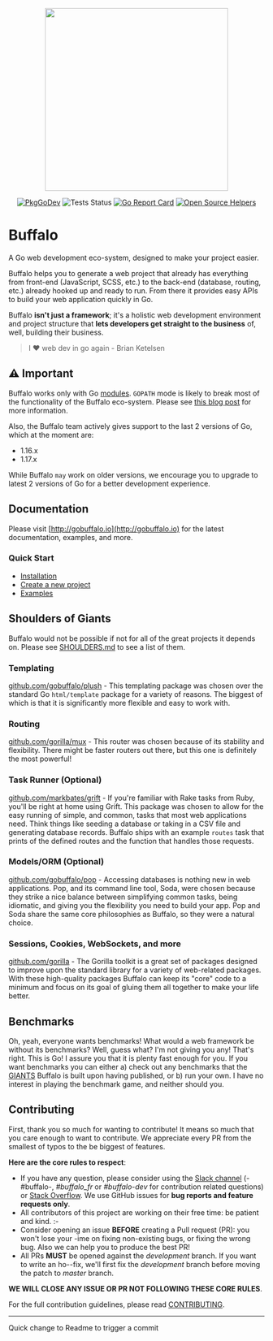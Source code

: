 <p align="center"><img src="https://raw.githubusercontent.com/gobuffalo/buffalo/master/logo.svg" width="360"></p>

<p align="center">
<a href="https://pkg.go.dev/github.com/gobuffalo/buffalo"><img src="https://pkg.go.dev/badge/github.com/gobuffalo/buffalo" alt="PkgGoDev"></a>
<img src="https://github.com/gobuffalo/buffalo/workflows/Tests/badge.svg" alt="Tests Status" />
<a href="https://goreportcard.com/report/github.com/gobuffalo/buffalo"><img src="https://goreportcard.com/badge/github.com/gobuffalo/buffalo" alt="Go Report Card" /></a>
<a href="https://www.codetriage.com/gobuffalo/buffalo"><img src="https://www.codetriage.com/gobuffalo/buffalo/badges/users.svg" alt="Open Source Helpers" /></a>
</p>

# Buffalo

A Go web development eco-system, designed to make your project easier.

Buffalo helps you to generate a web project that already has everything from front-end (JavaScript, SCSS, etc.) to the back-end (database, routing, etc.) already hooked up and ready to run. From there it provides easy APIs to build your web application quickly in Go.

Buffalo **isn't just a framework**; it's a holistic web development environment and project structure that **lets developers get straight to the business** of, well, building their business.

> I :heart: web dev in go again - Brian Ketelsen

## ⚠️ Important

Buffalo works only with Go [modules](https://blog.golang.org/using-go-modules). `GOPATH` mode is likely to break most of the functionality of the Buffalo eco-system. Please see [this blog post](https://blog.gobuffalo.io/the-road-to-1-0-requiring-modules-5672c6b015e5) for more information.

Also, the Buffalo team actively gives support to the last 2 versions of Go, which at the moment are:

- 1.16.x
- 1.17.x

While Buffalo `may` work on older versions, we encourage you to upgrade to latest 2 versions of Go for a better development experience.

## Documentation

Please visit [http://gobuffalo.io](http://gobuffalo.io) for the latest documentation, examples, and more.

### Quick Start

- [Installation](http://gobuffalo.io/docs/installation)
- [Create a new project](http://gobuffalo.io/docs/new-project)
- [Examples](http://gobuffalo.io/docs/examples)

## Shoulders of Giants

Buffalo would not be possible if not for all of the great projects it depends on. Please see [SHOULDERS.md](SHOULDERS.md) to see a list of them.

### Templating

[github.com/gobuffalo/plush](https://github.com/gobuffalo/plush) - This templating package was chosen over the standard Go `html/template` package for a variety of reasons. The biggest of which is that it is significantly more flexible and easy to work with.

### Routing

[github.com/gorilla/mux](https://github.com/gorilla/mux) - This router was chosen because of its stability and flexibility. There might be faster routers out there, but this one is definitely the most powerful!

### Task Runner (Optional)

[github.com/markbates/grift](https://github.com/markbates/grift) - If you're familiar with Rake tasks from Ruby, you'll be right at home using Grift. This package was chosen to allow for the easy running of simple, and common, tasks that most web applications need. Think things like seeding a database or taking in a CSV file and generating database records. Buffalo ships with an example `routes` task that prints of the defined routes and the function that handles those requests.

### Models/ORM (Optional)

[github.com/gobuffalo/pop](https://github.com/gobuffalo/pop) - Accessing databases is nothing new in web applications. Pop, and its command line tool, Soda, were chosen because they strike a nice balance between simplifying common tasks, being idiomatic, and giving you the flexibility you need to build your app. Pop and Soda share the same core philosophies as Buffalo, so they were a natural choice.

### Sessions, Cookies, WebSockets, and more

[github.com/gorilla](https://github.com/gorilla) - The Gorilla toolkit is a great set of packages designed to improve upon the standard library for a variety of web-related packages. With these high-quality packages Buffalo can keep its "core" code to a minimum and focus on its goal of gluing them all together to make your life better.

## Benchmarks

Oh, yeah, everyone wants benchmarks! What would a web framework be without its benchmarks? Well, guess what? I'm not giving you any! That's right. This is Go! I assure you that it is plenty fast enough for you. If you want benchmarks you can either a) check out any benchmarks that the [GIANTS](SHOULDERS.md) Buffalo is built upon having published, or b) run your own. I have no interest in playing the benchmark game, and neither should you.

## Contributing

First, thank you so much for wanting to contribute! It means so much that you care enough to want to contribute. We appreciate every PR from the smallest of typos to the be biggest of features.

**Here are the core rules to respect**:

- If you have any question, please consider using the [Slack channel](https://gobuffalo.io/docs/slack) (-#buffalo-, *#buffalo_fr* or *#buffalo-dev* for contribution related questions) or [Stack Overflow](https://stackoverflow.com/questions/tagged/buffalo). We use GitHub issues for **bug reports and feature requests only**.
- All contributors of this project are working on their free time: be patient and kind. :-
- Consider opening an issue **BEFORE** creating a Pull request (PR): you won't lose your -ime on fixing non-existing bugs, or fixing the wrong bug. Also we can help you to produce the best PR!
- All PRs **MUST** be opened against the *development* branch. If you want to write an ho--fix, we'll first fix the *development* branch before moving the patch to *master* branch.

**WE WILL CLOSE ANY ISSUE OR PR NOT FOLLOWING THESE CORE RULES**.

For the full contribution guidelines, please read [CONTRIBUTING](.github/CONTRIBUTING.md).

---
Quick change to Readme to trigger a commit
